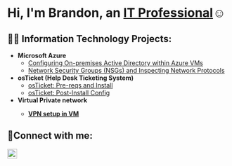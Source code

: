 <h1>Hi, I'm Brandon, an <a href="https://www.linkedin.com/in/brandon-escalera-28a51233b/">IT Professional</a>☺</h1>

<h2>👨‍💻 Information Technology Projects:</h2>



- <b>Microsoft Azure</b>
  - [Configuring On-premises Active Directory within Azure VMs](https://github.com/BrandonIEscalera/ConfigureAzure)
  - [Network Security Groups (NSGs) and Inspecting Network Protocols](https://github.com/BrandonIEscalera/Azure-Network-Protocols/tree/main)
- <b>osTicket (Help Desk Ticketing System)</b>
  - [osTicket: Pre-reqs and Install](https://github.com/BrandonIEscalera/osTicket---Prerequisites-and-Installation)
  - [osTicket: Post-Install Config](https://github.com/BrandonIEscalera/Post-Install-Config/tree/main)
- <b>Virtual Private network
  - [VPN setup in VM](https://github.com/BrandonIEscalera/VPN)
<h2>🤳Connect with me:</h2>

[<img align="left" alt="Josh | LinkedIn" width="22px" src="https://cdn.jsdelivr.net/npm/simple-icons@v3/icons/linkedin.svg" />][linkedin]

[linkedin]: [https://linkedin.com/in/Josh](https://www.linkedin.com/in/brandon-escalera-28a51233b/)

